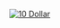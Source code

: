 
[![10 Dollar](https://upload.wikimedia.org/wikipedia/commons/thumb/4/49/US10dollarbill-Series_2004A.jpg/1920px-US10dollarbill-Series_2004A.jpg)](https://twitter.com/hashtag/11dollar4climate)
